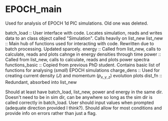# EPOCH_main
Used for analysis of EPOCH 1d PIC simulations. Old one was deleted.

batch_load        :: User interface with code. Locates simulation, reads and writes data to an class object called "Simulation". Calls heavily on list_new
list_new          :: Main hub of functions used for interacting with code. Rewritten due to batch processing. Updated sparcely. 
energy            :: Called from list_new, calls to calculate, reads and plots cahnge in energy densities through time
power             :: Called from list_new, calls to calculate, reads and plots power spectra
functions_basic   :: Copied from previous PhD student. Contains basic list of functions for analysing (_small_) EPOCH simulations
charge_dens       :: Used for creating current density ($J$) and momentum ($p_{x,y,z}$) evolution plots
dist_fn           :: Redundant, absorbed into list_new

Should at least have batch_load, list_new, power and energy in the same dir. Doesn't need to be in sim dir, can be anywhere so long as the sim dir is called correctly in batch_load. User should input values when prompted (adequate direction provided I think?). Should allow for most conditions and provide info on errors rather than just a flag.

